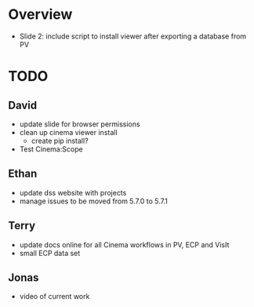 # Overview

- Slide 2: include script to install viewer after exporting a database from PV

# TODO

## David
- update slide for browser permissions
- clean up cinema viewer install
    - create pip install?
- Test Cinema:Scope

## Ethan
- update dss website with projects
- manage issues to be moved from 5.7.0 to 5.7.1 

## Terry
- update docs online for all Cinema workflows in PV, ECP and VisIt
- small ECP data set

## Jonas
- video of current work 

